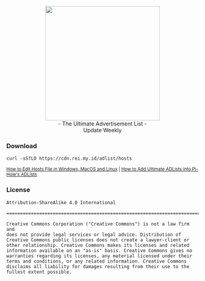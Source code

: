 <p align='center'>
<img src='https://upload.wikimedia.org/wikipedia/commons/e/eb/Adblock_logo.png' width='300'/><br/>
- The Ultimate Advertisement List -<br/> 
Update Weekly
</p>

### Download

```
curl -sSfLO https://cdn.rei.my.id/adlist/hosts
```

<small><a href="https://www.hostinger.com/tutorials/how-to-edit-hosts-file">How to Edit Hosts File in Windows, MacOS and Linux</a> | <a href="https://cloudtechtips.com/network/pi-hole-adlists/390/">How to Add Ultimate ADLists into Pi-Hole's ADLists</a></small> 

### License

```
Attribution-ShareAlike 4.0 International

=======================================================================

Creative Commons Corporation ("Creative Commons") is not a law firm and
does not provide legal services or legal advice. Distribution of
Creative Commons public licenses does not create a lawyer-client or
other relationship. Creative Commons makes its licenses and related
information available on an "as-is" basis. Creative Commons gives no
warranties regarding its licenses, any material licensed under their
terms and conditions, or any related information. Creative Commons
disclaims all liability for damages resulting from their use to the
fullest extent possible.
```
